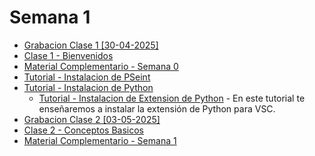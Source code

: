 # Semana 1

- [Grabacion Clase 1 [30-04-2025]](https://campus-informatorio.chaco.gob.ar/mod/bigbluebuttonbn/bbb_view.php?action=play&bn=24&rid=62&rtype=presentation)
- [Clase 1 - Bienvenidos](./ppts/Etapa%202-%20Clase%201%20-%20Bienvenidos!.pptx)
- [Material Complementario - Semana 0](./pdfs/Material%20Complementario%20-%20Semana%200.pdf)
- [Tutorial - Instalacion de PSeint](https://campus-informatorio.chaco.gob.ar/pluginfile.php/11618/mod_supervideo/content/35066/85/Instalaci%C3%B3n%20PSeint.mp4)
- [Tutorial - Instalacion de Python](https://campus-informatorio.chaco.gob.ar/pluginfile.php/11619/mod_supervideo/content/35068/86/Instalaci%C3%B3n%20Python.mp4)
  - [Tutorial - Instalacion de Extension de Python](https://campus-informatorio.chaco.gob.ar/pluginfile.php/11620/mod_supervideo/content/35070/87/Extensi%C3%B3n%20Python%20VSC.mp4) -
    En este tutorial te enseñaremos a instalar la extensión de Python para VSC.
- [Grabacion Clase 2 [03-05-2025]](https://bbbcapacitaciones.chaco.gob.ar/presentation/c505d1de1e3050870f258d153095f64215ec84c3-1746273645786/deskshare/deskshare.webm)
- [Clase 2 - Conceptos Basicos](https://campus-informatorio.chaco.gob.ar/mod/resource/view.php?id=660)
- [Material Complementario - Semana 1](https://campus-informatorio.chaco.gob.ar/mod/resource/view.php?id=661)
